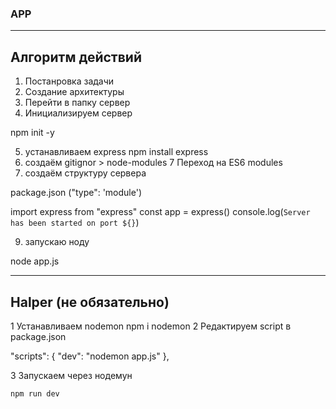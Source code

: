 ### APP
----------------
## Алгоритм действий
1. Постанровка задачи
2. Создание архитектуры
3. Перейти в папку сервер
4. Инициализируем сервер

npm init -y

5. устанавливаем express
npm install express
6. создаём 
gitignor > node-modules
7 Переход на ES6 modules 
8. создаём структуру сервера

package.json ("type": 'module')

import express from "express"
const app = express()
console.log(`Server has been started on port ${}`)

9. запускаю ноду

node app.js

--------------------

## Halper (не обязательно)

1 Устанавливаем nodemon
npm i nodemon
2 Редактируем script в package.json

"scripts": {
    "dev": "nodemon app.js"
  },

3 Запускаем через нодемун

	npm run dev

